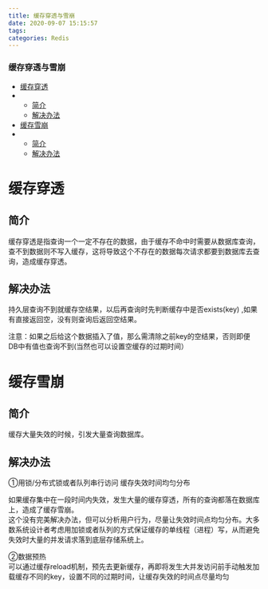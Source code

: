 ```yaml
---
title: 缓存穿透与雪崩
date: 2020-09-07 15:15:57
tags: 
categories: Redis
---
```


<!--more-->

### 缓存穿透与雪崩

- [缓存穿透](#_2)
- - [简介](#_3)
  - [解决办法](#_6)
- [缓存雪崩](#_13)
- - [简介](#_14)
  - [解决办法](#_17)

# 缓存穿透

## 简介

缓存穿透是指查询一个一定不存在的数据，由于缓存不命中时需要从数据库查询，查不到数据则不写入缓存，这将导致这个不存在的数据每次请求都要到数据库去查询，造成缓存穿透。

## 解决办法

持久层查询不到就缓存空结果，以后再查询时先判断缓存中是否exists\(key\) ,如果有直接返回空，没有则查询后返回空结果。

注意：如果之后给这个数据插入了值，那么需清除之前key的空结果，否则即便DB中有值也查询不到\(当然也可以设置空缓存的过期时间）

# 缓存雪崩

## 简介

缓存大量失效的时候，引发大量查询数据库。

## 解决办法

①用锁/分布式锁或者队列串行访问 缓存失效时间均匀分布

如果缓存集中在一段时间内失效，发生大量的缓存穿透，所有的查询都落在数据库上，造成了缓存雪崩。  
这个没有完美解决办法，但可以分析用户行为，尽量让失效时间点均匀分布。大多数系统设计者考虑用加锁或者队列的方式保证缓存的单线程（进程）写，从而避免失效时大量的并发请求落到底层存储系统上。

②数据预热  
可以通过缓存reload机制，预先去更新缓存，再即将发生大并发访问前手动触发加载缓存不同的key，设置不同的过期时间，让缓存失效的时间点尽量均匀